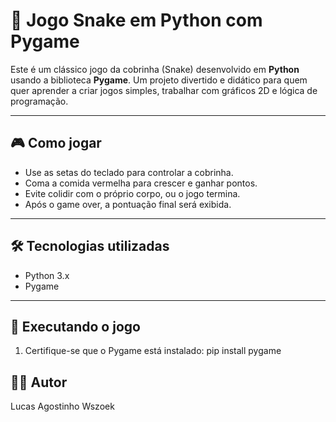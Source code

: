 # 🐍 Jogo Snake em Python com Pygame

Este é um clássico jogo da cobrinha (Snake) desenvolvido em **Python** usando a biblioteca **Pygame**. Um projeto divertido e didático para quem quer aprender a criar jogos simples, trabalhar com gráficos 2D e lógica de programação.

---

## 🎮 Como jogar

- Use as setas do teclado para controlar a cobrinha.
- Coma a comida vermelha para crescer e ganhar pontos.
- Evite colidir com o próprio corpo, ou o jogo termina.
- Após o game over, a pontuação final será exibida.

---

## 🛠 Tecnologias utilizadas

- Python 3.x
- Pygame

---

## 🚀 Executando o jogo

1. Certifique-se que o Pygame está instalado: pip install pygame

## 🧑‍💻 Autor
Lucas Agostinho Wszoek

